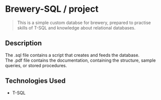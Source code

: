 # Brewery-SQL / project

> This is a simple custom databse for brewery, prepared to practise skills of T-SQL and knowledge about relational databases.

## Description
The .sql file contains a script that creates and feeds the database. <br>The .pdf file contains the documentation, containing the structure, sample queries, or stored procedures.

## Technologies Used
- T-SQL
